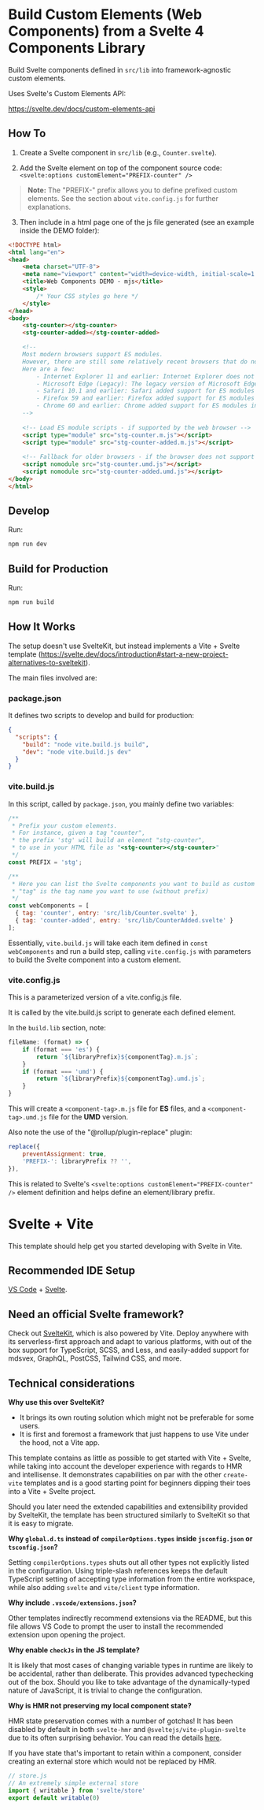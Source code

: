 # Build Custom Elements (Web Components) from a Svelte 4 Components Library

Build Svelte components defined in `src/lib` into framework-agnostic custom elements.

Uses Svelte's Custom Elements API:

https://svelte.dev/docs/custom-elements-api

## How To

1. Create a Svelte component in `src/lib` (e.g., `Counter.svelte`).
   
2. Add the Svelte element on top of the component source code: `<svelte:options customElement="PREFIX-counter" />`

> **Note:** The "PREFIX-" prefix allows you to define prefixed custom elements. See the section about `vite.config.js` for further explanations.

3. Then include in a html page one of the js file generated (see an example inside the DEMO folder):
   
```html
<!DOCTYPE html>
<html lang="en">
<head>
    <meta charset="UTF-8">
    <meta name="viewport" content="width=device-width, initial-scale=1.0">
    <title>Web Components DEMO - mjs</title>
    <style>
        /* Your CSS styles go here */
    </style>
</head>
<body>
    <stg-counter></stg-counter>
    <stg-counter-added></stg-counter-added>

    <!-- 
    Most modern browsers support ES modules. 
    However, there are still some relatively recent browsers that do not support <script type="module">. 
    Here are a few:
        - Internet Explorer 11 and earlier: Internet Explorer does not support ES modules at all.
        - Microsoft Edge (Legacy): The legacy version of Microsoft Edge (before the switch to Chromium) does not support ES modules.
        - Safari 10.1 and earlier: Safari added support for ES modules in version 11.
        - Firefox 59 and earlier: Firefox added support for ES modules in version 60.
        - Chrome 60 and earlier: Chrome added support for ES modules in version 61.
    -->
    
    <!-- Load ES module scripts - if supported by the web browser -->
    <script type="module" src="stg-counter.m.js"></script>
    <script type="module" src="stg-counter-added.m.js"></script>
    
    <!-- Fallback for older browsers - if the browser does not support script type="module" and es files -->
    <script nomodule src="stg-counter.umd.js"></script>
    <script nomodule src="stg-counter-added.umd.js"></script>
</body>
</html>
```

## Develop

Run:

```bash
npm run dev
```

## Build for Production

Run:

```bash
npm run build
```

## How It Works

The setup doesn't use SvelteKit, but instead implements a Vite + Svelte template (https://svelte.dev/docs/introduction#start-a-new-project-alternatives-to-sveltekit).

The main files involved are:

### package.json

It defines two scripts to develop and build for production:     

```json
{
  "scripts": {
    "build": "node vite.build.js build",
    "dev": "node vite.build.js dev"
  }
}
```

### vite.build.js

In this script, called by `package.json`, you mainly define two variables:

```javascript
/**
 * Prefix your custom elements.
 * For instance, given a tag "counter", 
 * the prefix 'stg' will build an element "stg-counter", 
 * to use in your HTML file as "<stg-counter></stg-counter>"
 */
const PREFIX = 'stg';

/**
 * Here you can list the Svelte components you want to build as custom elements.
 * "tag" is the tag name you want to use (without prefix)
 */
const webComponents = [
  { tag: 'counter', entry: 'src/lib/Counter.svelte' },
  { tag: 'counter-added', entry: 'src/lib/CounterAdded.svelte' }
];
```

Essentially, `vite.build.js` will take each item defined in `const webComponents` and run a build step, calling `vite.config.js` with parameters to build the Svelte component into a custom element.

### vite.config.js

This is a parameterized version of a vite.config.js file.

It is called by the vite.build.js script to generate each defined element.

In the `build.lib` section, note:

```javascript
fileName: (format) => {
    if (format === 'es') {
        return `${libraryPrefix}${componentTag}.m.js`;
    }
    if (format === 'umd') {
        return `${libraryPrefix}${componentTag}.umd.js`;
    }
}
```

This will create a `<component-tag>.m.js` file for **ES** files, and a `<component-tag>.umd.js` file for the **UMD** version.

Also note the use of the "@rollup/plugin-replace" plugin:

```javascript
replace({
    preventAssignment: true,
    'PREFIX-': libraryPrefix ?? '',
}),
```

This is related to Svelte's `<svelte:options customElement="PREFIX-counter" />` element definition and helps define an element/library prefix.



# Svelte + Vite

This template should help get you started developing with Svelte in Vite.

## Recommended IDE Setup

[VS Code](https://code.visualstudio.com/) + [Svelte](https://marketplace.visualstudio.com/items?itemName=svelte.svelte-vscode).

## Need an official Svelte framework?

Check out [SvelteKit](https://github.com/sveltejs/kit#readme), which is also powered by Vite. Deploy anywhere with its serverless-first approach and adapt to various platforms, with out of the box support for TypeScript, SCSS, and Less, and easily-added support for mdsvex, GraphQL, PostCSS, Tailwind CSS, and more.

## Technical considerations

**Why use this over SvelteKit?**

- It brings its own routing solution which might not be preferable for some users.
- It is first and foremost a framework that just happens to use Vite under the hood, not a Vite app.

This template contains as little as possible to get started with Vite + Svelte, while taking into account the developer experience with regards to HMR and intellisense. It demonstrates capabilities on par with the other `create-vite` templates and is a good starting point for beginners dipping their toes into a Vite + Svelte project.

Should you later need the extended capabilities and extensibility provided by SvelteKit, the template has been structured similarly to SvelteKit so that it is easy to migrate.

**Why `global.d.ts` instead of `compilerOptions.types` inside `jsconfig.json` or `tsconfig.json`?**

Setting `compilerOptions.types` shuts out all other types not explicitly listed in the configuration. Using triple-slash references keeps the default TypeScript setting of accepting type information from the entire workspace, while also adding `svelte` and `vite/client` type information.

**Why include `.vscode/extensions.json`?**

Other templates indirectly recommend extensions via the README, but this file allows VS Code to prompt the user to install the recommended extension upon opening the project.

**Why enable `checkJs` in the JS template?**

It is likely that most cases of changing variable types in runtime are likely to be accidental, rather than deliberate. This provides advanced typechecking out of the box. Should you like to take advantage of the dynamically-typed nature of JavaScript, it is trivial to change the configuration.

**Why is HMR not preserving my local component state?**

HMR state preservation comes with a number of gotchas! It has been disabled by default in both `svelte-hmr` and `@sveltejs/vite-plugin-svelte` due to its often surprising behavior. You can read the details [here](https://github.com/sveltejs/svelte-hmr/tree/master/packages/svelte-hmr#preservation-of-local-state).

If you have state that's important to retain within a component, consider creating an external store which would not be replaced by HMR.

```js
// store.js
// An extremely simple external store
import { writable } from 'svelte/store'
export default writable(0)
```
